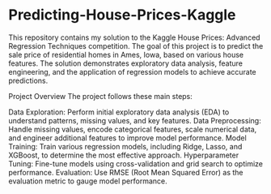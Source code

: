 # Predicting-House-Prices-Kaggle

This repository contains my solution to the Kaggle House Prices: Advanced Regression Techniques competition. The goal of this project is to predict the sale price of residential homes in Ames, Iowa, based on various house features. The solution demonstrates exploratory data analysis, feature engineering, and the application of regression models to achieve accurate predictions.

Project Overview
The project follows these main steps:

Data Exploration: Perform initial exploratory data analysis (EDA) to understand patterns, missing values, and key features.
Data Preprocessing: Handle missing values, encode categorical features, scale numerical data, and engineer additional features to improve model performance.
Model Training: Train various regression models, including Ridge, Lasso, and XGBoost, to determine the most effective approach.
Hyperparameter Tuning: Fine-tune models using cross-validation and grid search to optimize performance.
Evaluation: Use RMSE (Root Mean Squared Error) as the evaluation metric to gauge model performance.